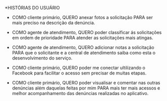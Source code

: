  *HISTÓRIAS DO USUÁRIO 

- COMO cliente primário, QUERO anexar fotos a solicitação PARA ser mais preciso na descrição da denúncia.

- COMO agente de atendimento, QUERO poder classificar ás solicitações em ordem de prioridade PARA atender as solicitações mais atingas.

- COMO agente de atendimento, QUERO adicionar notas a solicitação PARA que o solicitante e a central de atendimento saiba como esta o
desenvolvimento do serviço.

- COMO cliente primário, QUERO poder me conectar ultilizando o Facebook para facilitar o acesso sem precisar de muitas etapas.

- COMO cliente primário, QUERO poder visualisar e comentar nas outras denúncias além daquelas feitas por mim PARA mais ter mais acessos e 
melhor acompanhamento das denúncias realizadas no aplicativo. 



